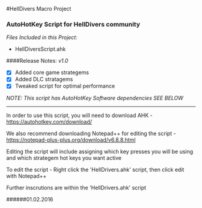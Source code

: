 
#HellDivers Macro Project

<h3>AutoHotKey Script for HellDivers community</h3>

_Files Included in this Project:_
- HellDiversScript.ahk

####Release Notes:
_v1.0_

- [x] Added core game strategems
- [x] Added DLC stratagems
- [x] Tweaked script for optimal performance

_NOTE: This script has AutoHotKey Software dependencies SEE BELOW_

---

In order to use this script, you will need to download AHK - https://autohotkey.com/download/

We also recommend downloading Notepad++ for editing the script - https://notepad-plus-plus.org/download/v6.8.8.html

Editing the script will include assigning which key presses you will be using and which strategem hot keys you want active

To edit the script - Right click the 'HellDrivers.ahk' script, then click edit with Notepad++

Further inscrutions are within the 'HellDrivers.ahk' script

######01.02.2016


